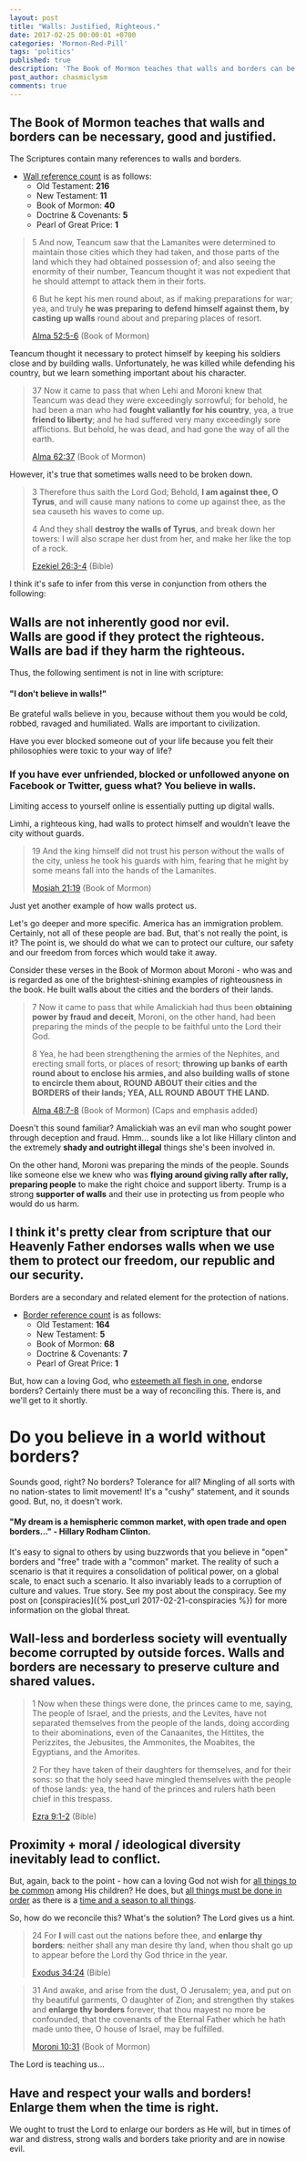 ```yaml
---
layout: post
title: "Walls: Justified, Righteous."
date: 2017-02-25 00:00:01 +0700
categories: 'Mormon-Red-Pill'
tags: 'politics'
published: true
description: 'The Book of Mormon teaches that walls and borders can be necessary, good and justified.'
post_author: chasmiclysm
comments: true
---
```


## The Book of Mormon teaches that walls and borders can be necessary, good and justified.

 The Scriptures contain many references to walls and borders.

* [Wall reference count][2] is as follows:
	* Old Testament: **216**
	* New Testament: **11**
	* Book of Mormon: **40**
	* Doctrine & Covenants: **5**
	* Pearl of Great Price: **1**

> 5 And now, Teancum saw that the Lamanites were determined to maintain those cities which they had taken, and those parts of the land which they had obtained possession of; and also seeing the enormity of their number, Teancum thought it was not expedient that he should attempt to attack them in their forts.
> 
> 6 But he kept his men round about, as if making preparations for war; yea, and truly **he was preparing to defend himself against them, by casting up walls** round about and preparing places of resort.
> 
> [Alma 52:5-6][1] (Book of Mormon)

Teancum thought it necessary to protect himself by keeping his soldiers close and by building walls. Unfortunately, he was killed while defending his country, but we learn something important about his character.

> 37 Now it came to pass that when Lehi and Moroni knew that Teancum was dead they were exceedingly sorrowful; for behold, he had been a man who had **fought valiantly for his country**, yea, a true **friend to liberty**; and he had suffered very many exceedingly sore afflictions. But behold, he was dead, and had gone the way of all the earth.
> 
> [Alma 62:37][5] (Book of Mormon)

However, it's true that sometimes walls need to be broken down.

> 3 Therefore thus saith the Lord God; Behold, **I am against thee, O Tyrus**, and will cause many nations to come up against thee, as the sea causeth his waves to come up.
>
> 4 And they shall **destroy the walls of Tyrus**, and break down her towers: I will also scrape her dust from her, and make her like the top of a rock.
> 
> [Ezekiel 26:3-4][6] (Bible)

I think it's safe to infer from this verse in conjunction from others the following:

## Walls are not inherently good nor evil. <br> Walls are good if they protect the righteous. <br> Walls are bad if they harm the righteous.

Thus, the following sentiment is not in line with scripture:

#### "I don't believe in walls!"

Be grateful walls believe in you, because without them you would be cold, robbed, ravaged and humiliated. Walls are important to civilization.

Have you ever blocked someone out of your life because you felt their philosophies were toxic to your way of life?

### If you have ever unfriended, blocked or unfollowed anyone on Facebook or Twitter, guess what? You believe in walls.

Limiting access to yourself online is essentially putting up digital walls.

Limhi, a righteous king, had walls to protect himself and wouldn't leave the city without guards.

> 19 And the king himself did not trust his person without the walls of the city, unless he took his guards with him, fearing that he might by some means fall into the hands of the Lamanites.
> 
> [Mosiah 21:19][3] (Book of Mormon)

Just yet another example of how walls protect us.

Let's go deeper and more specific. America has an immigration problem. Certainly, not all of these people are bad. But, that's not really the point, is it? The point is, we should do what we can to protect our culture, our safety and our freedom from forces which would take it away.

Consider these verses in the Book of Mormon about Moroni - who was and is regarded as one of the brightest-shining examples of righteousness in the book. He built walls about the cities and the borders of their lands.

> 7 Now it came to pass that while Amalickiah had thus been **obtaining power by fraud and deceit**, Moroni, on the other hand, had been preparing the minds of the people to be faithful unto the Lord their God.
> 
> 8 Yea, he had been strengthening the armies of the Nephites, and erecting small forts, or places of resort; **throwing up banks of earth round about to enclose his armies, and also building walls of stone to encircle them about, ROUND ABOUT their cities and the BORDERS of their lands; YEA, ALL ROUND ABOUT THE LAND.**
> 
> [Alma 48:7-8][7] (Book of Mormon) (Caps and emphasis added)

Doesn't this sound familiar? Amalickiah was an evil man who sought power through deception and fraud. Hmm... sounds like a lot like Hillary clinton and the extremely **shady and outright illegal** things she's been involved in.

On the other hand, Moroni was preparing the minds of the people. Sounds like someone else we knew who was **flying around giving rally after rally, preparing people** to make the right choice and support liberty. Trump is a strong **supporter of walls** and their use in protecting us from people who would do us harm.

## I think it's pretty clear from scripture that our Heavenly Father endorses walls when we use them to protect our freedom, our republic and our security.

Borders are a secondary and related element for the protection of nations.

* [Border reference count][4] is as follows:
	* Old Testament: **164**
	* New Testament: **5**
	* Book of Mormon: **68**
	* Doctrine & Covenants: **7**
	* Pearl of Great Price: **1**

But, how can a loving God, who [esteemeth all flesh in one][9], endorse borders? Certainly there must be a way of reconciling this. There is, and we'll get to it shortly.

# Do you believe in a world without borders?

Sounds good, right? No borders? Tolerance for all? Mingling of all sorts with no nation-states to limit movement! It's a "cushy" statement, and it sounds good. But, no, it doesn't work.

#### "My dream is a hemispheric common market, with open trade and open borders..." - Hillary Rodham Clinton.

It's easy to signal to others by using buzzwords that you believe in "open" borders and "free" trade with a "common" market. The reality of such a scenario is that it requires a consolidation of political power, on a global scale, to enact such a scenario. It also invariably leads to a corruption of culture and values. True story. See my post about the conspiracy. See my post on [conspiracies]({% post_url 2017-02-21-conspiracies %}) for more information on the global threat.

## Wall-less and borderless society will eventually become corrupted by outside forces. Walls and borders are necessary to preserve culture and shared values.

> 1 Now when these things were done, the princes came to me, saying, The people of Israel, and the priests, and the Levites, have not separated themselves from the people of the lands, doing according to their abominations, even of the Canaanites, the Hittites, the Perizzites, the Jebusites, the Ammonites, the Moabites, the Egyptians, and the Amorites.
>
> 2 For they have taken of their daughters for themselves, and for their sons: so that the holy seed have mingled themselves with the people of those lands: yea, the hand of the princes and rulers hath been chief in this trespass.
> 
> [Ezra 9:1-2][8] (Bible)

## Proximity + moral / ideological diversity inevitably lead to conflict.

But, again, back to the point - how can a loving God not wish for [all things to be common][10] among His children? He does, but [all things must be done in order][11] as there is a [time and a season to all things][12].

So, how do we reconcile this? What's the solution? The Lord gives us a hint.

> 24 For **I** will cast out the nations before thee, and **enlarge thy borders**: neither shall any man desire thy land, when thou shalt go up to appear before the Lord thy God thrice in the year.
>
> [Exodus 34:24][14] (Bible)

> 31 And awake, and arise from the dust, O Jerusalem; yea, and put on thy beautiful garments, O daughter of Zion; and strengthen thy stakes and **enlarge thy borders** forever, that thou mayest no more be confounded, that the covenants of the Eternal Father which he hath made unto thee, O house of Israel, may be fulfilled.
> 
> [Moroni 10:31][13] (Book of Mormon)

The Lord is teaching us...

## Have and respect your walls and borders! Enlarge them when the time is right.

We ought to trust the Lord to enlarge our borders as He will, but in times of war and distress, strong walls and borders take priority and are in nowise evil.


[1]: https://www.lds.org/scriptures/bofm/alma/52.5-6?lang=eng#5
[2]: https://www.lds.org/scriptures/search?lang=eng&query=walls&x=0&y=0
[3]: https://www.lds.org/scriptures/bofm/mosiah/21.19?lang=eng#18
[4]: https://www.lds.org/scriptures/search?lang=eng&query=border&x=0&y=0
[5]: https://www.lds.org/scriptures/bofm/alma/62.37?lang=eng#36
[6]: https://www.lds.org/scriptures/ot/ezek/26.3-4?lang=eng#2
[7]: https://www.lds.org/scriptures/bofm/alma/48.7-8?lang=eng#6
[8]: https://www.lds.org/scriptures/ot/ezra/9.1-2?lang=eng#1
[9]: https://www.lds.org/scriptures/bofm/1-ne/17.35?lang=eng#34
[10]: https://www.lds.org/scriptures/bofm/4-ne/1.3?lang=eng#2
[11]: https://www.lds.org/scriptures/bofm/mosiah/4.27?lang=eng#26
[12]: https://www.lds.org/scriptures/ot/eccl/3.1-8?lang=eng#primary
[13]: https://www.lds.org/scriptures/bofm/moro/10.31?lang=eng#30
[14]: https://www.lds.org/scriptures/ot/ex/34.24?lang=eng#23